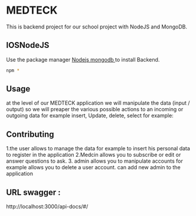 # MEDTECK 

This is backend project for our school project with NodeJS and MongoDB.

## IOSNodeJS

Use the package manager [Nodejs mongodb ](https://pip.pypa.io/en/stable/) to install Backend.

```bash
npm *
```

## Usage
at the level of our MEDTECK application we will manipulate the data (input / output) so we will preaper the various possible actions to an incoming or outgoing data for example insert, Update, delete, select for example: 

## Contributing
1.the user allows to manage the data for example to insert his personal data to register in the application 
2.Medcin allows you to subscribe or edit or answer questions to ask. 
3. admin allows you to manipulate accounts for example allows you to delete a user account. can add new admin to the application 



## URL swagger : 
http://localhost:3000/api-docs/#/